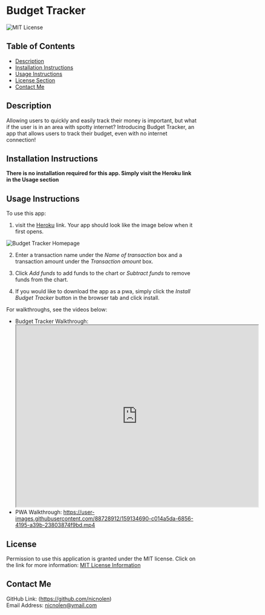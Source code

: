 # Budget Tracker
![MIT License](https://img.shields.io/badge/license-MIT-important)

  ## Table of Contents
  - [Description](#description)
  - [Installation Instructions](#installation-instructions)
  - [Usage Instructions](#usage-instructions)
  - [License Section](#license)
  - [Contact Me](#contact-me)

  ## Description
  Allowing users to quickly and easily track their money is important, but what if the user is in an area with spotty internet? Introducing Budget Tracker, an app that allows users to track their budget, even with no internet connection!

  ## Installation Instructions
  **There is no installation required for this app. Simply visit the Heroku link in the Usage section**

  ## Usage Instructions
  To use this app:
  1. visit the [Heroku](https://shielded-plains-67292.herokuapp.com/) link. Your app should look like the image below when it first opens. 

  ![Budget Tracker Homepage](https://user-images.githubusercontent.com/88728912/159134658-b9b7fa4b-3452-446c-a035-f4b44d9a3212.png)

  2. Enter a transaction name under the *Name of transaction* box and a transaction amount under the *Transaction amount* box.

  3. Click *Add funds* to add funds to the chart or *Subtract funds* to remove funds from the chart.

  4. If you would like to download the app as a pwa, simply click the *Install Budget Tracker* button in the browser tab and click install. 

  For walkthroughs, see the videos below:

  - Budget Tracker Walkthrough: <iframe src="https://drive.google.com/file/d/16SjfJz-8RvgqtBMWXgF3J0qPJ88mCvV_/preview" width="640" height="480"></iframe>
  - PWA Walkthrough: https://user-images.githubusercontent.com/88728912/159134690-c014a5da-6856-4195-a39b-23803874f9bd.mp4


  ## License
  Permission to use this application is granted under the MIT license.
  Click on the link for more information: [MIT License Information](https://opensource.org/licenses/MIT)

  ## Contact Me
  GitHub Link: (https://github.com/nicnolen)<br>
  Email Address: <nicnolen@ymail.com>

